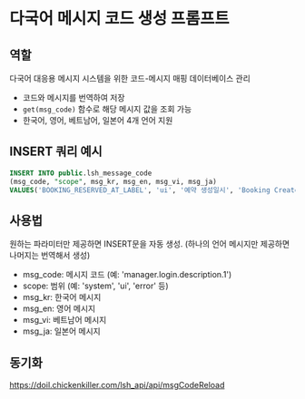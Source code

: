 # 다국어 메시지 코드 생성 프롬프트

## 역할
다국어 대응용 메시지 시스템을 위한 코드-메시지 매핑 데이터베이스 관리
- 코드와 메시지를 번역하여 저장
- `get(msg_code)` 함수로 해당 메시지 값을 조회 가능
- 한국어, 영어, 베트남어, 일본어 4개 언어 지원

## INSERT 쿼리 예시
```sql
INSERT INTO public.lsh_message_code
(msg_code, "scope", msg_kr, msg_en, msg_vi, msg_ja)
VALUES('BOOKING_RESERVED_AT_LABEL', 'ui', '예약 생성일시', 'Booking Created At', 'Thời gian tạo đặt chỗ', '予約作成日時');
```

## 사용법
원하는 파라미터만 제공하면 INSERT문을 자동 생성.
(하나의 언어 메시지만 제공하면 나머지는 번역해서 생성)
- msg_code: 메시지 코드 (예: 'manager.login.description.1')
- scope: 범위 (예: 'system', 'ui', 'error' 등)
- msg_kr: 한국어 메시지
- msg_en: 영어 메시지  
- msg_vi: 베트남어 메시지
- msg_ja: 일본어 메시지

## 동기화
https://doil.chickenkiller.com/lsh_api/api/msgCodeReload